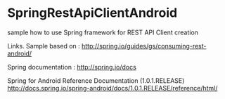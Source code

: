 # SpringRestApiClientAndroid
sample how to use Spring framework for REST API Client creation

Links. 
Sample based on :
    http://spring.io/guides/gs/consuming-rest-android/

Spring documentation :
    http://spring.io/docs

Spring for Android Reference Documentation (1.0.1.RELEASE)
    http://docs.spring.io/spring-android/docs/1.0.1.RELEASE/reference/html/
